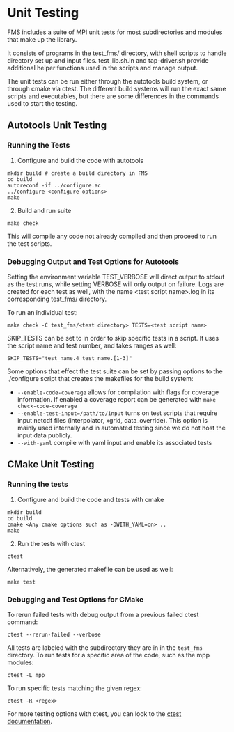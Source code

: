 # Unit Testing

FMS includes a suite of MPI unit tests for most subdirectories and modules that make up the library.

It consists of programs in the test_fms/ directory, with shell scripts to handle directory set up and input files.
test_lib.sh.in and tap-driver.sh provide additional helper functions used in the scripts and manage output.

The unit tests can be run either through the autotools build system, or through cmake via ctest.
The different build systems will run the exact same scripts and executables, but there are some differences in the commands used to start the testing.

## Autotools Unit Testing

### Running the Tests

1. Configure and build the code with autotools
```
mkdir build # create a build directory in FMS
cd build
autoreconf -if ../configure.ac
../configure <configure options>
make
```

2. Build and run suite
```
make check
```
This will compile any code not already compiled and then proceed to run the test scripts.

### Debugging Output and Test Options for Autotools

Setting the environment variable TEST_VERBOSE will direct output to stdout as the test runs, while setting VERBOSE will only output on failure.
Logs are created for each test as well, with the name \<test script name\>.log in its corresponding test_fms/ directory.

To run an individual test:
```
make check -C test_fms/<test directory> TESTS=<test script name>
```

SKIP_TESTS can be set to in order to skip specific tests in a script. It uses the script name and test number, and takes ranges as well:
```
SKIP_TESTS="test_name.4 test_name.[1-3]"
```

Some options that effect the test suite can be set by passing options to the ./configure script that creates the makefiles
for the build system:

-    `--enable-code-coverage` allows for compilation with flags for coverage information.
     If enabled a coverage report can be generated with `make check-code-coverage`
-    `--enable-test-input=/path/to/input` turns on test scripts that require input netcdf files (interpolator, xgrid, data_override).
     This option is mainly used internally and in automated testing since we do not host the input data publicly.
-    `--with-yaml` compile with yaml input and enable its associated tests

## CMake Unit Testing

### Running the tests

1. Configure and build the code and tests with cmake
```
mkdir build
cd build
cmake <Any cmake options such as -DWITH_YAML=on> ..
make
```
2. Run the tests with ctest
```
ctest
```
Alternatively, the generated makefile can be used as well:
```
make test
```
### Debugging and Test Options for CMake

To rerun failed tests with debug output from a previous failed ctest command:
```
ctest --rerun-failed --verbose
```
All tests are labeled with the subdirectory they are in in the `test_fms` directory.
To run tests for a specific area of the code, such as the mpp modules:
```
ctest -L mpp
```
To run specific tests matching the given regex:
```
ctest -R <regex>
```

For more testing options with ctest, you can look to the [ctest documentation](https://cmake.org/cmake/help/latest/manual/ctest.1.html).
